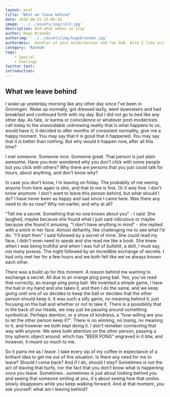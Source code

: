 ```yaml
---
layout: post
title: "What we leave behind"
date: 2018-06-25 15:06:16
image: '../../assets/img/cold.jpg'
description: And what makes us stay
author: Hugo Brandão
authorimg: '../../assets/img/hugobrandao.jpg'
authordesc:  Handler of your misdirection and fan DnD. Also I like writing, as you can see. Cheers.
category: 'Random'
tags:
    - Special
    - Feelings
twitter_text:
introduction:
---
```


## What we leave behind

I woke up yesterday morning like any other day since I've been in Groningen. 
Woke up normally, got dressed lazily, went downstairs and had breakfast and continued forth with my day.
But I did not go to bed like any other day. As fate, or karma or coincidence or whatever post-modernists call today to the 
unavoidable unknowing reality that is what happens to us, would have it, it decided to after months of consistent 
normality, give me a happy moment. You may say that it is good that it happened. You may say that it is better than nothing.
But why would it happen now, after all this time? 

I met someone. Someone nice. Someone great. That person is just plain awesome. Have you ever wondered why you don't click with 
some people but you click with others? Why there are persons that you just could talk for hours, about anything, and don't know why? 

In case you don't know, I'm leaving on friday. The probabily of me seeing anyone from here again is slim, and that to me is fine.
Or it _was_ fine. I don't know anymore. I don't want to leave this person behind, but what should I do? I have never been as happy and sad since I came here. Was there any need to do so now? Why not earlier, and why at all? 

"Tell me a secret. Something that no one knows about you" - I said. She laughed, maybe because she found what I just said 
ridiculous or maybe because she found it amusing. "I don't have anything in mind" - she replied with a smirk in her face. 
Almost defiantly, like challenging me to see what I'd do. "I'll start then" I said followed by a secret of mine. She could read my face, I didn't even need to speak and she read me like a book. She knew when I was being truthful and when I was full of bullshit, a skill, I must say, not many posess. The night followed by an incredible exchange of secrets. I had only met her for a few hours and we both felt like we've always known each other.

There was a build up for this moment. A reason behind me wanting to exchange a secret. All due to an orange ping 
pong ball. Yes, you've read that correctly, an orange ping pong ball. We invented a simple game, I have the ball in my hand and she takes it, and then I do the same, and we keep going until one of us decides to keep the ball or 
decides that the other person should keep it. It was such a silly game, no meaning behind it, just focusing on the ball 
and whether or not to take it. There is a possibility that in the back of our heads, we may just be passing around something symbolical. Perhaps atention, or a show of kindness, a "how willing are you to let the other person keep it?". There is no winning, no losing, no meaning to it, and however we both kept doing it. I don't remeber connecting that way with anyone. 
We were both attentive on the other person, passing a tiny spheric object around, which has "BEER PONG" engraved in it btw, and however, it meant so much to me. 

So it pains me as I leave. I take every sip of my coffee in expectance of a brilliant idea to get me out of this situation. Is there any need for me to leave? Should I come back? And if I do, should I stay? Sometimes is not the act of leaving that hurts, nor the fact that you don't know what is happening once you leave. Sometimes...sometimes is just about looking behind you and seeing that someone smiling at you, it's about seeing how that smiles slowly disappears while you keep walking forward. And at that moment, you ask yourself: what am I leaving behind?